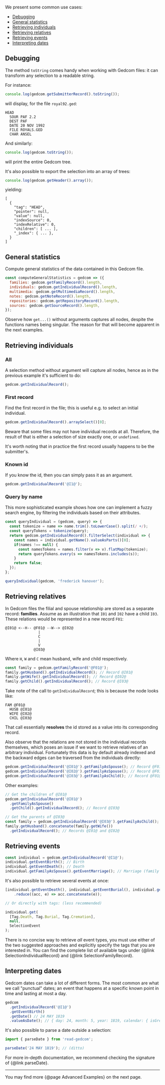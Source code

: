 We present some common use cases:

- [Debugging](#debugging)
- [General statistics](#general-statistics)
- [Retrieving individuals](#retrieving-individuals)
- [Retrieving relatives](#retrieving-relatives)
- [Retrieving events](#retrieving-events)
- [Interpreting dates](#interpreting-dates)

## Debugging

The method `toString` comes handy when working with Gedcom files: it can transform any selection to a readable string.

For instance:

```javascript
console.log(gedcom.getSubmitterRecord().toString());
```

will display, for the file `royal92.ged`:

```
HEAD
  SOUR PAF 2.2
  DEST PAF
  DATE 20 NOV 1992
  FILE ROYALS.GED
  CHAR ANSEL
```

And similarly:

```javascript
console.log(gedcom.toString());
```

will print the entire Gedcom tree.

It's also possible to export the selection into an array of trees:

```javascript
console.log(gedcom.getHeader().array());
```

yielding:

```
[
  {
    "tag": "HEAD",
    "pointer": null,
    "value": null,
    "indexSource": 0,
    "indexRelative": 0,
    "children": [ ... ],
    "_index": { ... },
  }
]
```

## General statistics

Compute general statistics of the data contained in this Gedcom file.

```javascript
const computeGeneralStatistics = gedcom => ({
  families: gedcom.getFamilyRecord().length,
  individuals: gedcom.getIndividualRecord().length,
  multimedia: gedcom.getMultimediaRecord().length,
  notes: gedcom.getNoteRecord().length,
  repositories: gedcom.getRepositoryRecord().length,
  sources: gedcom.getSourceRecord().length,
});
```

Observe how `get...()` without arguments captures all nodes, despite the functions names being singular.
The reason for that will become apparent in the next examples.

## Retrieving individuals

### All

A selection method without argument will capture all nodes, hence as in the previous example it's sufficient to do:

```javascript
gedcom.getIndividualRecord();
```

### First record

Find the first record in the file; this is useful e.g. to select an initial individual.

```javascript
gedcom.getIndividualRecord().arraySelect()[0];
```

Beware that some files may not have individual records at all.
Therefore, the result of that is either a selection of size exactly one, or `undefined`.

It's worth noting that in practice the first record usually happens to be the submitter's.

### Known id

If you know the id, then you can simply pass it as an argument.

```javascript
gedcom.getIndividualRecord('@I1@');
```

### Query by name

This more sophisticated example shows how one can implement a fuzzy search engine, by filtering the individuals based on their attributes.

```javascript
const queryIndividual = (gedcom, query) => {
  const tokenize = name => name.trim().toLowerCase().split(/ +/);
  const queryTokens = tokenize(query);
  return gedcom.getIndividualRecord().filterSelect(individual => {
    const names = individual.getName().valueAsParts()[0];
    if(names !== null) {
      const namesTokens = names.filter(v => v).flatMap(tokenize);
      return queryTokens.every(s => namesTokens.includes(s));
    }
    return false;
  });
};

queryIndividual(gedcom, 'frederick hanover');
```

## Retrieving relatives

In Gedcom files the filial and spouse relationship are stored as a separate record: **families**.
Assume as an illustration that `I01` and `I02` have a child `I03`.
These relations would be represented in a new record `F01`:

```
@I01@ <--H-- @F01@ --W--> @I02@
               |
               C
               |
               V
             @I03@
```

Where `H`, `W` and `C` mean husband, wife and child respectively.


```javascript
const family = gedcom.getFamilyRecord('@F01@');
family.getHusband().getIndividualRecord(); // Record @I01@
family.getWife().getIndividualRecord(); // Record @I02@
family.getChild().getIndividualRecord(); // Record @I03@
```

Take note of the call to `getIndividualRecord`; this is because the node looks like:

```
FAM @F01@
  HUSB @I01@
  WIFE @I02@
  CHIL @I03@
```

That call essentially **resolves** the id stored as a value into its corresponding record.

Also observe that the relations are not stored in the individual records themselves, which poses an issue if we want to retrieve relatives of an arbitrary individual.
Fortunately this data is by default already indexed and the backward edges can be traversed from the individuals directly:

```javascript
gedcom.getIndividualRecord('@I01@').getFamilyAsSpouse(); // Record @F01@
gedcom.getIndividualRecord('@I02@').getFamilyAsSpouse(); // Record @F01@
gedcom.getIndividualRecord('@I03@').getFamilyAsChild(); // Record @F01@
```

Other examples:

```javascript
// Get the children of @I01@
gedcom.getIndividualRecord('@I01@')
  .getFamilyAsSpouse()
  .getChild().getIndividualRecord(); // Record @I03@

// Get the parents of @I03@
const family = gedcom.getIndividualRecord('@I03@').getFamilyAsChild();
family.getHusband().concatenate(family.getWife())
  .getIndividualRecord(); // Records @I01@ and @I02@
```

## Retrieving events

```javascript
const individual = gedcom.getIndividualRecord('@I1@');
individual.getEventBirth(); // Birth
individual.getEventDeath(); // Death
individual.getFamilyAsSpouse().getEventMarriage(); // Marriage (family event)
```

It's also possible to retrieve several events at once:

```javascript
[individual.getEventDeath(), individual.getEventBurial(), individual.getEventCremation()]
    .reduce((acc, e) => acc.concatenate(e));

// Or directly with tags: (less recommended)

individual.get(
  [Tag.Death, Tag.Burial, Tag.Cremation],
  null,
  SelectionEvent
);
```

There is no concise way to retrieve _all_ event types, you must use either of the two suggested approaches and explicitly specify the tags that you are interested in.
You can find the complete list of available tags under {@link SelectionIndividualRecord} and {@link SelectionFamilyRecord}.

## Interpreting dates

Gedcom dates can take a lot of different forms.
The most common are what we call "punctual" dates; an event that happens at a specific known point in time and lasting at most a day.

```javascript
gedcom
  .getIndividualRecord('@I1@')
  .getEventBirth()
  .getDate() // 24 MAY 1819
  .valueAsDate(); // { day: 24, month: 5, year: 1819, calendar: { isGregorian: true, ... }, ... }
```

It's also possible to parse a date outside a selection:

```javascript
import { parseDate } from 'read-gedcom';

parseDate('24 MAY 1819'); // (ditto)
```

For more in-depth documentation, we recommend checking the signature of {@link parseDate}.

---

You may find more {@page Advanced Examples} on the next page.
